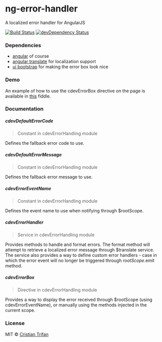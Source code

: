 # ng-error-handler

A localized error handler for AngularJS

[![Build Status](https://travis-ci.org/crissdev/ng-error-handler.svg?branch=master)](https://travis-ci.org/crissdev/ng-error-handler)
[![devDependency Status](https://david-dm.org/crissdev/ng-error-handler/dev-status.svg)](https://david-dm.org/crissdev/ng-error-handler#info=devDependencies)


### Dependencies

* [angular](https://angularjs.org/) of course
* [angular translate](http://angular-translate.github.io/) for localization support
* [ui bootstrap](http://angular-ui.github.io/bootstrap/) for making the error box look nice


### Demo

An example of how to use the cdevErrorBox directive on the page is available in [this](http://jsfiddle.net/cristian_trifan/9UqM9/) fiddle.


### Documentation

##### cdevDefaultErrorCode

> Constant in cdevErrorHandling module

Defines the fallback error code to use.

##### cdevDefaultErrorMessage

> Constant in cdevErrorHandling module

Defines the fallback error message to use.

##### cdevErrorEventName

> Constant in cdevErrorHandling module

Defines the event name to use when notifying through $rootScope.

##### cdevErrorHandler

> Service in cdevErrorHandling module

Provides methods to handle and format errors.
The format method will attempt to retrieve a localized error message through $translate service.
The service also provides a way to define custom error handlers - case in which the error event
will no longer be triggered through $rootScope.$emit method.

##### cdevErrorBox

> Directive in cdevErrorHandling module

Provides a way to display the error received through $rootScope (using cdevErrorEventName), or
manually using the methods injected in the current scope.


### License

MIT © [Cristian Trifan](http://crissdev.com)
